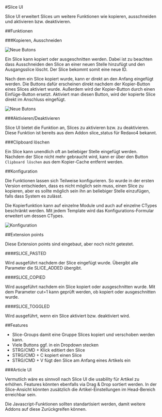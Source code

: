 #Slice UI

Slice UI erweitert Slices um weitere Funktionen wie kopieren, ausschneiden und aktivieren bzw. deaktivieren.

##Funktionen

###Kopieren, Ausschneiden

![Neue Butons](/../assets/slice_ui.png?raw=true)

Ein Slice kann kopiert oder ausgeschnitten werden. Dabei ist zu beachten dass Ausschneiden den Slice an einer neuen Stelle hinzufügt und den Ausgangsslice löscht. Der Slice bekommt somit eine neue ID.

Nach dem ein Slice kopiert wurde, kann er direkt an den Anfang eingefügt werden. Die Buttons dafür erscheinen direkt nachdem der Kopier-Button eines Slices aktiviert wurde. Außerdem wird der Kopier-Button durch einen Einfüge-Button ersetzt. Aktiviert man diesen Button, wird der kopierte Slice direkt im Anschluss eingefügt.

![Neue Butons](/../assets/slice_ui_copied.png?raw=true)

###Aktivieren/Deaktivieren

Slice UI bietet die Funktion an, Slices zu aktivieren bzw. zu deaktivieren. Diese Funktion ist bereits aus dem Addon slice_status für Redaxo4 bekannt. 

###Clipboard löschen

Ein Slice kann unendlich oft an beliebiger Stelle eingefügt werden. Nachdem der Slice nicht mehr gebraucht wird, kann er über den Button `Clipboard löschen` aus dem Kopier-Cache entfernt werden.

##Konfiguration

Die Funktionen lassen sich Teilweise konfigurieren. So wurde in der ersten Version entschieden, dass es nicht möglich sein muss, einen Slice zu kopieren, aber es sollte möglich sein ihn an beliebiger Stelle einzufügen, falls dass System es zulässt.

Die Kopierfunktion kann auf einzelne Module und auch auf einzelne CTypes beschränkt werden. Mit jedem Template wird das Konfigurations-Formular erweitert um dessen CTypes.

![Konfiguration](/../assets/slice_ui_settings.png?raw=true)

##Extension points

Diese Extension points sind eingebaut, aber noch nicht getestet.

####SLICE_PASTED

Wird ausgeführt nachdem der Slice eingefügt wurde. Übergibt alle Parameter die SLICE_ADDED übergibt.

####SLICE_COPIED

Wird ausgeführt nachdem ein Slice kopiert oder ausgeschnitten wurde. Mit dem Parameter cut=1 kann geprüft werden, ob kopiert oder ausgeschnitten wurde.

####SLICE_TOGGLED

Wird ausgeführt, wenn ein Slice aktiviert bzw. deaktiviert wird.

##Features

- Slice-Groups damit eine Gruppe Slices kopiert und verschoben werden kann.
- Viele Buttons ggf. in ein Dropdown stecken
- STRG/CMD + Klick editiert den Slice
- STRG/CMD + C kopiert einen Slice
- STRG/CMD + V fügt den Slice am Anfang eines Artikels ein

###Article UI

Vermutlich wäre es sinnvoll nach Slice UI die usability für Artikel zu erhöhen. Features könnten ebenfalls via Drag & Drop sortiert werden. In der Slice-Ansicht könnten zusätzlich die Artikel-Einstellungen im Head-Bereich erreichbar sein.

Die Javascript-Funktionen sollten standartisiert werden, damit weitere Addons auf diese Zurückgreifen können. 
